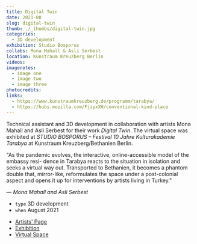 ```yaml
---
title: Digital Twin
date: 2021-08
slug: digital-twin
thumb: ./_thumbs/digital-twin.jpg
categories:
  - 3D development
exhibition: Studio Bosporus
collabs: Mona Mahall & Asli Serbest
location: Kunstraum Kreuzberg Berlin
videos:
imagenotes:
  - image one
  - image two
  - image three
photocredits:
links:
  - https://www.kunstraumkreuzberg.de/programm/tarabya/
  - https://hubs.mozilla.com/FjzyxXH/conventional-kind-place
---
```


Technical assistant and 3D development in collaboration with artists Mona Mahall and Asli Serbest for their work *Digital Twin*. The virtual space was exhibited at *STUDIO BOSPORUS – Festival 10 Jahre Kulturakademie Tarabya* at Kunstraum Kreuzberg/Bethanien Berlin.

"As the pandemic evolves, the interactive, online-accessible model of the embassy resi- dence in Tarabya reacts to the situation in isolation and seeks a virtual way out. Transported to Bethanien, it becomes a phantom double that, mirror-like, reformulates the space under a post-colonial aspect and opens it up for interventions by artists living in Turkey."

— *Mona Mahall and Asli Serbest*

- `type` 3D development
- `when` August 2021

<!--  -->

- [Artists' Page](https://m-a-u-s-e-r.net/)
- [Exhibition](https://www.kunstraumkreuzberg.de/programm/tarabya/)
- [Virtual Space](https://hubs.mozilla.com/FjzyxXH/conventional-kind-place)

